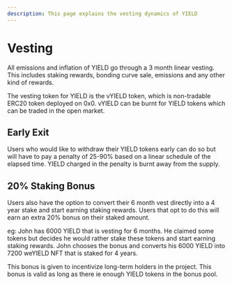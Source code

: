 ```yaml
---
description: This page explains the vesting dynamics of YIELD
---
```


# Vesting

All emissions and inflation of YIELD go through a 3 month linear vesting. This includes staking rewards, bonding curve sale, emissions and any other kind of rewards.

The vesting token for YIELD is the vYIELD token, which is non-tradable ERC20 token deployed on 0x0.  vYIELD can be burnt for YIELD tokens which can be traded in the open market.

## **Early Exit**&#x20;

Users who would like to withdraw their YIELD tokens early can do so but will have to pay a penalty of 25-90% based on a linear schedule of the elapsed time. YIELD charged in the penalty is burnt away from the supply.

## 20% Staking Bonus

Users also have the option to convert their 6 month vest directly into a 4 year stake and start earning staking rewards. Users that opt to do this will earn an extra 20% bonus on their staked amount.

eg: John has 6000 YIELD that is vesting for 6 months. He claimed some tokens but decides he would rather stake these tokens and start earning staking rewards. John chooses the bonus and converts his 6000 YIELD into 7200 weYIELD NFT that is staked for 4 years.

This bonus is given to incentivize long-term holders in the project. This bonus is valid as long as there ie enough YIELD tokens in the bonus pool.

